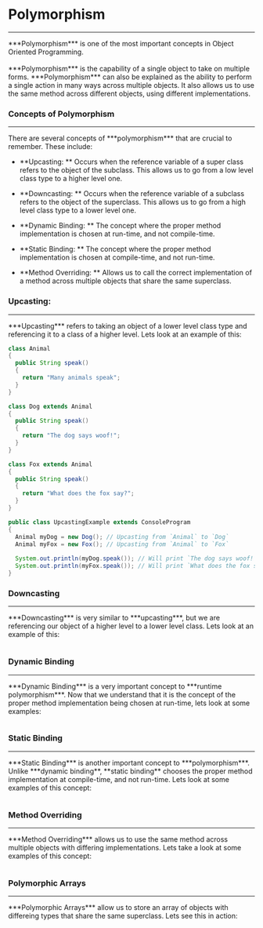 # Polymorphism
<hr>
***Polymorphism*** is one of the most important concepts in Object Oriented Programming.
<br>
<br>
***Polymorphism*** is the capability of a single object to take on multiple forms. ***Polymorphism*** can also be explained as the ability to perform a single action in many ways across multiple objects. It also allows us to use the same method across different objects, using different implementations. 

### Concepts of Polymorphism
<hr>
There are several concepts of ***polymorphism*** that are crucial to remember. These include:

- **Upcasting: ** Occurs when the reference variable of a super class refers to the object of the subclass. This allows us to go from a low level class type to a higher level one.

- **Downcasting: ** Occurs when the reference variable of a subclass refers to the object of the superclass. This allows us to go from a high level class type to a lower level one.

- **Dynamic Binding: ** The concept where the proper method implementation is chosen at run-time, and not compile-time.

- **Static Binding: ** The concept where the proper method implementation is chosen at compile-time, and not run-time.

- **Method Overriding: ** Allows us to call the correct implementation of a method across multiple objects that share the same superclass.

### Upcasting:
<hr>
***Upcasting*** refers to taking an object of a lower level class type and referencing it to a class of a higher level. Lets look at an example of this:

```Java
class Animal
{
  public String speak()
  {
    return "Many animals speak";
  }
}

class Dog extends Animal
{
  public String speak()
  {
    return "The dog says woof!";
  }
}

class Fox extends Animal
{
  public String speak()
  {
    return "What does the fox say?";
  }
}

public class UpcastingExample extends ConsoleProgram
{
  Animal myDog = new Dog(); // Upcasting from `Animal` to `Dog`
  Animal myFox = new Fox(); // Upcasting from `Animal` to `Fox`
  
  System.out.println(myDog.speak()); // Will print `The dog says woof!`
  System.out.println(myFox.speak()); // Will print `What does the fox say?`
}
```
### Downcasting
<hr>
***Downcasting*** is very similar to ***upcasting***, but we are referencing our object of a higher level to a lower level class. Lets look at an example of this:

```Java

```

### Dynamic Binding
<hr>
***Dynamic Binding*** is a very important concept to ***runtime polymorphism***. Now that we understand that it is the concept of the proper method implementation being chosen at run-time, lets look at some examples:

```Java

```

### Static Binding
<hr>
***Static Binding*** is another important concept to ***polymorphism***. Unlike ***dynamic binding**, **static binding** chooses the proper method implementation at compile-time, and not run-time. Lets look at some examples of this concept:

```Java


```

### Method Overriding
<hr>
***Method Overriding*** allows us to use the same method across multiple objects with differing implementations. Lets take a look at some examples of this concept:

```Java

```

### Polymorphic Arrays
<hr>
***Polymorphic Arrays*** allow us to store an array of objects with differeing types that share the same superclass. Lets see this in action:

```Java

```



